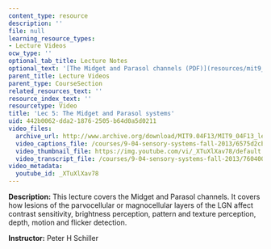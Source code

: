 ```yaml
---
content_type: resource
description: ''
file: null
learning_resource_types:
- Lecture Videos
ocw_type: ''
optional_tab_title: Lecture Notes
optional_text: '[The Midget and Parasol channels (PDF)](resources/mit9_04f13_vis5)'
parent_title: Lecture Videos
parent_type: CourseSection
related_resources_text: ''
resource_index_text: ''
resourcetype: Video
title: 'Lec 5: The Midget and Parasol systems'
uid: 442b0062-dda2-1876-2505-b64d0a5d0211
video_files:
  archive_url: http://www.archive.org/download/MIT9.04F13/MIT9_04F13_lec05_300k.mp4
  video_captions_file: /courses/9-04-sensory-systems-fall-2013/6575d2cbd15456dcb3ad638af0052f36_XTuXlXav78.vtt
  video_thumbnail_file: https://img.youtube.com/vi/_XTuXlXav78/default.jpg
  video_transcript_file: /courses/9-04-sensory-systems-fall-2013/760400ce18b338e8f8c252e4e1b92ad2_XTuXlXav78.pdf
video_metadata:
  youtube_id: _XTuXlXav78
---
```


**Description:** This lecture covers the Midget and Parasol channels. It covers how lesions of the parvocellular or magnocellular layers of the LGN affect contrast sensitivity, brightness perception, pattern and texture perception, depth, motion and flicker detection.

**Instructor:** Peter H Schiller